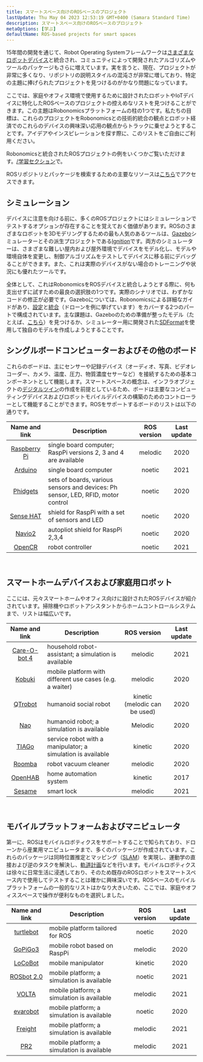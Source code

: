 ```yaml
---
title: スマートスペース向けのROSベースのプロジェクト
lastUpdate: Thu May 04 2023 12:53:19 GMT+0400 (Samara Standard Time)
description: スマートスペース向けのROSベースのプロジェクト
metaOptions: [学ぶ]
defaultName: ROS-based projects for smart spaces
---
```


15年間の開発を通じて、Robot Operating Systemフレームワークは[さまざまなロボットデバイス](https://robots.ros.org/)と統合され、コミュニティによって開発されたアルゴリズムやツールのパッケージもさらに増えています。実を言うと、現在、プロジェクトが非常に多くなり、リポジトリの説明スタイルの混沌さが非常に増しており、特定の主題に捧げられたプロジェクトを見つけるのがかなり問題になっています。 

ここでは、家庭やオフィス環境で使用するために設計されたロボットやIoTデバイスに特化したROSベースのプロジェクトの控えめなリストを見つけることができます。この主題はRobonomicsプラットフォームの柱の1つです。私たちの目標は、これらのプロジェクトをRobonomicsとの技術的統合の観点とロボット経済でのこれらのデバイスの興味深い応用の観点からトラックに乗せようとすることです。アイデアやインスピレーションを探す際に、このリストをご自由にご利用ください。

Robonomicsと統合されたROSプロジェクトの例をいくつかご覧いただけます。[/学習セクション](/learn)で。

<!-- 現在（**2021年4月**）、RobonomicsはROS **Melodic**および**Noetic**バージョンに向けて設計されています。古いバージョンも動作する可能性がありますが、追加の統合作業が必要になるかもしれません。将来的には、ROSバージョン2のサポートが追加される予定です。 -->

ROSリポジトリとパッケージを検索するための主要なリソースは[こちら](https://index.ros.org/)でアクセスできます。

## シミュレーション

デバイスに注意を向ける前に、多くのROSプロジェクトにはシミュレーションでテストするオプションが存在することを覚えておく価値があります。ROSのさまざまなロボットを3Dモデリングするための最も人気のあるツールは、[Gazebo](http://gazebosim.org/)シミュレーターとその派生プロジェクトである[Ignition](https://index.ros.org/r/ros_ign/)です。両方のシミュレーターは、さまざまな難しい屋内および屋外環境でデバイスをモデル化し、モデルや環境自体を変更し、制御アルゴリズムをテストしてデバイスに移る前にデバッグることができます。また、これは実際のデバイスがない場合のトレーニングや状況にも優れたツールです。

全体として、これはRobonomicsをROSデバイスと統合しようとする際に、何も支出せずに試すための最良の選択肢の1つです。実際のシナリオでは、わずかなコードの修正が必要です。Gazeboについては、Robonomicsによる詳細なガイドがあり、[設定](https://wiki.robonomics.network/docs/en/connect-any-ros-compatible-robot-under-robonomics-parachain-control-1/)と[統合](https://wiki.robonomics.network/docs/en/connect-any-ros-compatible-robot-under-robonomics-parachain-control-2/)（ドローンを例に挙げています）をカバーする2つのパートで構成されています。主な課題は、Gazeboのための準備が整ったモデル（たとえば、[こちら](https://github.com/osrf/gazebo_models)）を見つけるか、シミュレーター用に開発された[SDFormat](http://sdformat.org/)を使用して独自のモデルを作成しようとすることです。 

## シングルボードコンピューターおよびその他のボード

これらのボードは、主にセンサーや記録デバイス（オーディオ、写真、ビデオレコーダー、カメラ、温度、圧力、物質濃度セサーなど）を接続するための基本コンポーネントとして機能します。スマートスペースの概念は、インフラオブジェクトの[デジタルツイン](https://gateway.pinata.cloud/ipfs/QmNNdLG3vuTsJtZtNByWaDTKRYPcBZSZcsJ1FY6rTYCixQ/Robonomics_keypoint_March_2021.pdf)の作成を前提としているため、ボードは主要なコンピューティングデバイスおよびロボットモバイルデバイスの構築のためのコントローラーとして機能することができます。ROSをサポートするボードのリストは以下の通りです。

| Name and link                                                                                         |                                    Description                                  | ROS version | Last update |
|:-----------------------------------------------------------------------------------------------------:|---------------------------------------------------------------------------------|:-----------:|:-----------:|
|  [Raspberry Pi](http://wiki.ros.org/ROSberryPi/Installing%20ROS%20Melodic%20on%20the%20Raspberry%20Pi)| single board computer; RaspPi versions 2, 3 and 4 are available                 |   melodic   |     2020    |
|    [Arduino](http://wiki.ros.org/rosserial_arduino)                                                   | single board computer                                                           |    noetic   |     2021    |
|    [Phidgets](http://wiki.ros.org/phidgets)                                                           | sets of boards, various sensors and devices: Ph sensor, LED, RFID, motor control|    noetic   |     2020    |
|   [Sense HAT](https://wiki.ros.org/sensehat_ros)                                                      | shield for RaspPi with a set of sensors and LED                                 |    noetic   |     2020    |
|     [Navio2](https://navio2.emlid.com/)                                                               | autopliot shield for RaspPi 2,3,4                                               |    noetic   |     2020    |
|     [OpenCR](http://wiki.ros.org/opencr)                                                              | robot controller                                                                |    noetic   |     2021    |

<br/>

## スマートホームデバイスおよび家庭用ロボット

ここには、元々スマートホームやオフィス向けに設計されたROSデバイスが紹介されています。掃除機やロボットアシスタントからホームコントロールシステムまで、リストは幅広いです。

| Name and link                                             | Description                                                 |          ROS version          | Last update |
|:---------------------------------------------------------:|-------------------------------------------------------------|:-----------------------------:|:-----------:|
|  [Care-O-bot 4](http://wiki.ros.org/care-o-bot)           | household robot-assistant; a simulation is available        |            melodic            |     2021    |
|     [Kobuki](http://wiki.ros.org/kobuki)                  | mobile platform with different use cases (e.g. a waiter)    |            melodic            |     2020    |
|    [QTrobot](http://wiki.ros.org/Robots/qtrobot)          | humanoid social robot                                       | kinetic (melodic can be used) |     2020    |
|      [Nao](http://wiki.ros.org/nao)                       | humanoid robot; a simulation is available                   |            Melodic            |     2020    |
|     [TIAGo](http://wiki.ros.org/Robots/TIAGo)             | service robot with a manipulator; a simulation is available |            kinetic            |     2020    |
|     [Roomba](https://github.com/AutonomyLab/create_robot) | robot vacuum cleaner                                        |            melodic            |     2020    |
|    [OpenHAB](http://wiki.ros.org/iot_bridge)              | home automation system                                      |            kinetic            |     2017    |
|     [Sesame](https://index.ros.org/p/sesame_ros/)         | smart lock                                                  |            melodic            |     2021    |

<br/>

## モバイルプラットフォームおよびマニピュレータ

第一に、ROSはモバイルロボティクスをサポートすることで知られており、ドローンから産業用マニピュレータまで、多くのパッケージが作成されています。これらのパッケージは同時位置推定とマッピング（[SLAM](http://wiki.ros.org/rtabmap_ros)）を実現し、運動学の直接および逆のタスクを解決し、[軌道計画](https://moveit.ros.org/)などを行います。モバイルロボティクスは徐々に日常生活に浸透しており、そのため既存のROSロボットをスマートスペース内で使用してテストすることは確かに興味深いです。ROSベースのモバイルプラットフォームの一般的なリストはかなり大きいため、ここでは、家庭やオフィススペースで操作が便利なものを選択しました。 

| Name and link                                             | Description                                | ROS version | Last update |
|:---------------------------------------------------------:|--------------------------------------------|:-----------:|:-----------:|
|   [turtlebot](http://wiki.ros.org/turtlebot3)             | mobile platform tailored for ROS           |    noetic   |     2020    |
|    [GoPiGo3](http://wiki.ros.org/Robots/gopigo3)          | mobile robot based on RaspPi               |   melodic   |     2020    |
|    [LoCoBot](http://wiki.ros.org/locobot)                 | mobile manipulator                         |   kinetic   |     2020    |
|   [ROSbot 2.0](http://wiki.ros.org/Robots/ROSbot-2.0)     | mobile platform; a simulation is available |    noetic   |     2021    |
|     [VOLTA](http://wiki.ros.org/Robots/Volta)             | mobile platform; a simulation is available |   melodic   |     2021    |
|    [evarobot](http://wiki.ros.org/Robots/evarobot)        | mobile platform; a simulation is available |    noetic   |     2020    |
|    [Freight](http://wiki.ros.org/Robots/freight)          | mobile platform; a simulation is available |   melodic   |     2021    |
|      [PR2](http://wiki.ros.org/Robots/PR2)                | mobile platform; a simulation is available |   melodic   |     2021    |
